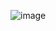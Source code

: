 ![image](https://user-images.githubusercontent.com/83164668/121354840-e9ac1b00-c94c-11eb-9615-30ac81182f52.png)

